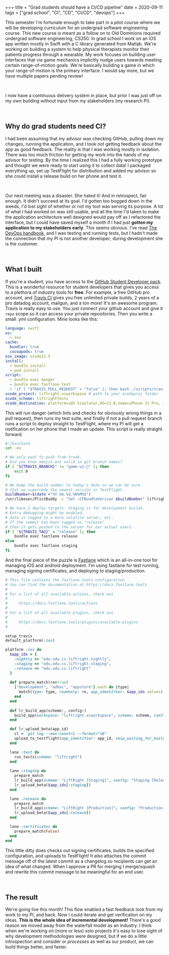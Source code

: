+++
title = "Grad students should have a CI/CD pipeline"
date = 2020-09-11
tags = ["grad school", "CI", "CD", "CI/CD", "devops"]
+++

This semester I'm fortunate enough to take part in a pilot course where we will be developing curriculum for an undergrad software engineering course. This new course is meant as a follow on to Old Dominions required undergrad software engineering, CS350. In grad school I work on an iOS app written mostly in Swift with a C library generated from Matlab. We're working on building a system to help physical therapists monitor their patients progress through a wearable. My work focuses on building user interfaces that via game mechanics implicitly nudge users towards meeting certain range-of-motion goals. We're basically building a game in which your range-of-motion is the primary interface. I would say more, but we have multiple papers pending review!

​    

I now have a continuous delivery system in place, but prior I was just off on my own building without input from my stakeholders (my research PI).

​    

## Why do grad students need CI?

I had been assuming that my advisor was checking GitHub, pulling down my changes, running the application, and I took not getting feedback about the app as good feedback. The reality is that I was working mostly in isolation. There was too much friction for getting my work into the hands of my advisor for testing. By the time I realized this I had a fully working prototype and thought we were ready to start using it to collect data! I packaged everything up, set up TestFlight for distribution and added my advisor so she could install a release build on her phone and test it.

​    

Our next meeting was a disaster. She hated it! And in retrospect, fair enough. It didn't succeed at its goal. I'd gotten too bogged down in the weeds, I'd lost sight of whether or not my tool was serving its purpose.  A lot of what I had worked on was still usable, and all the time I'd taken to make the application architecture well designed would pay off as I refactored the interface, but I could have saved myself a month if I had just **gotten my application to my stakeholders early**. This seems obvious. I've read [The DevOps handbook](https://itrevolution.com/the-devops-handbook/), and I was testing and running tests, but I hadn't made the connection that my PI is not another developer; during development she is the customer.

​    

## What I built
If you're a student, you have access to the [GitHub Student Developer pack](https://education.github.com/pack). This is a wonderful resource for student developers that gives you access to a plethora of industry tools for **free**. For example, a free GitHub pro account, and [Travis CI](https://education.travis-ci.com) gives you free unlimited private builds, 2 years of a pro datadog account, mailgun, and a ton more! It's an awesome program. Travis is really easy to use. You just connect your github account and give it `repo` scope so it can access your private repositories. Then you write a small .yml configuration. Mine looks like this:
```yaml
language: swift
os:
  - osx
cache:
  bundler: true
  cocoapods: true
osx_image: xcode11.5
install:
  - bundle install
  - pod install
script:
  - bundle exec danger
  - bundle exec fastlane test
  - 'if [ "$TRAVIS_PULL_REQUEST" = "false" ]; then bash ./scripts/travis-deploy.sh; fi'
xcode_project: liftright.xcworkspace # path to your xcodeproj folder
xcode_scheme: liftrightTests
xcode_destination: platform=iOS Simulator,OS=13.0,name=iPhone 11 Pro, iPhone 8
```

This will run danger (which lints and checks for obviously wrong things in a pull request), then runs my test suite, and finally if not a pull request branch runs a script to deploy straight to TestFlight, where my PI will get a notification on her phone that I made an update. This script is really straight forward. 

```bash
#!/bin/bash
set -ev

# We only want to push from trunk.
# Did you know emojis are valid in git branch names?
if [ "${TRAVIS_BRANCH}" != "game-ui-🚀" ]; then
    exit 0
fi

# We bump the build number to today's date so we can be sure
# that we supercede the newest version in TestFlight.
buildNumber=$(date +"%Y.%m.%d.%H%M%S")
/usr/libexec/PlistBuddy -c "Set :CFBundleVersion $buildNumber" liftright/Info.plist

# We have 2 deploy targets. Staging is for development builds.
# Extra debugging might be enabled, 
# data is logged to a more volatile server, etc.
# If the commit has been tagged as "release" 
# then it gets pushed to the server for our actual users
if [ "${TRAVIS_TAG}" = "release" ]; then
    bundle exec fastlane release
else
    bundle exec fastlane staging
fi
```

And the final piece of the puzzle is [Fastlane](https://fastlane.tools) which is an
all-in-one tool for managing iOS and android deployment. I'm using fastlane for
test running, managing signing certificates, and deploying to staging/production.

```ruby
# This file contains the fastlane.tools configuration
# You can find the documentation at https://docs.fastlane.tools
#
# For a list of all available actions, check out
#
#     https://docs.fastlane.tools/actions
#
# For a list of all available plugins, check out
#
#     https://docs.fastlane.tools/plugins/available-plugins
#

setup_travis
default_platform(:ios)

platform :ios do
  $app_ids = {
    :nightly => "edu.odu.cs.liftright.nightly",
    :staging => "edu.odu.cs.liftright.staging",
    :release => "edu.odu.cs.liftright"
  }
  
  def prepare_match(ro=true)
    ["development", "adhoc", "appstore"].each do |type|
      match(type: type, readonly: ro, app_identifier: $app_ids.values)
    end
  end
  
  def lr_build_app(scheme:, config:)
    build_app(workspace: "liftright.xcworkspace", scheme: scheme, configuration: config)
  end

  def lr_upload_beta(app_id)
    cl = `git log --max-count=1 --format="%B"`
    upload_to_testflight(app_identifier: app_id, skip_waiting_for_build_processing: true, changelog: cl)
  end

  lane :test do
    run_tests(scheme: "liftright")
  end
  
  lane :staging do
    prepare_match
    lr_build_app(scheme: "LiftRight [Staging]", config: "Staging [Release]")
    lr_upload_beta($app_ids[:staging])
  end

  lane :release do
    prepare_match
    lr_build_app(scheme: "LiftRight [Production]", config: "Production [Release]")
    lr_upload_beta($app_ids[:release])
  end

  lane :certificates do
    prepare_match(False)
  end
end
```

This little ditty does checks out signing certificates, builds the specified configuration, and uploads to TestFlight! It also attaches the commit message off of the latest commit as a changelog so recipients can get an idea of what changed. When I approve a PR for merging I merge/squash and rewrite this commit message to be meaningful for an end user.

​    
## The result
We're going live this month! This flow enabled a fast feedback look from my work to my PI, and back. Now I could iterate and get verification on my ideas. **This is the whole idea of incremental development!** There's a good reason we moved away from the waterfall model as an industry. I think when we're working on (more or less) solo projects it's easy to lose sight of why development methodologies were designed, but if we do a little introspection and consider or *processes* as well as our product, we can build things better, and faster.
